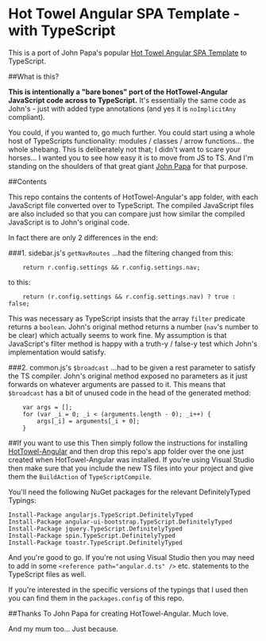 # Hot Towel Angular SPA Template - with TypeScript #

This is a port of John Papa's popular [Hot Towel Angular SPA Template](https://github.com/johnpapa/HotTowel-Angular) to TypeScript.  

##What is this?

**This is intentionally a "bare bones" port of the HotTowel-Angular JavaScript code across to TypeScript.**  It's essentially the same code as John's - just with added type annotations (and yes it is ```noImplicitAny``` compliant).

You could, if you wanted to, go much further.  You could start using a whole host of TypeScripts functionality: modules / classes / arrow functions... the whole shebang.  This is deliberately not that; I didn't want to scare your horses... I wanted you to see how easy it is to move from JS to TS.  And I'm standing on the shoulders of that great giant [John Papa](https://github.com/johnpapa) for that purpose.

##Contents

This repo contains the contents of HotTowel-Angular's app folder, with each JavaScript file converted over to TypeScript.  The compiled JavaScript files are also included so that you can compare just how similar the compiled JavaScript is to John's original code.  

In fact there are only 2 differences in the end:

###1. sidebar.js's ```getNavRoutes``` 
...had the filtering changed from this:

```
    return r.config.settings && r.config.settings.nav;
```

to this:

```
    return (r.config.settings && r.config.settings.nav) ? true : false;
```

This was necessary as TypeScript insists that the array ```filter``` predicate returns a ```boolean```.  John's original method returns a number (```nav```'s number to be clear) which actually seems to work fine. My assumption is that JavaScript's filter method is happy with a truth-y / false-y test which John's implementation would satisfy. 

###2. common.js's ```$broadcast``` 
...had to be given a rest parameter to satisfy the TS compiler.  John's original method exposed no parameters as it just forwards on whatever arguments are passed to it.  This means that ```$broadcast``` has a bit of unused code in the head of the generated method:

```
    var args = [];
    for (var _i = 0; _i < (arguments.length - 0); _i++) {
        args[_i] = arguments[_i + 0];
    }
```

##If you want to use this
Then simply follow the instructions for installing [HotTowel-Angular](https://github.com/johnpapa/HotTowel-Angular) and then drop this repo's app folder over the one just created when HotTowel-Angular was installed.  If you're using Visual Studio then make sure that you include the new TS files into your project and give them the ```BuildAction``` of ```TypeScriptCompile```.  

You'll need the following NuGet packages for the relevant DefinitelyTyped Typings:

    Install-Package angularjs.TypeScript.DefinitelyTyped
    Install-Package angular-ui-bootstrap.TypeScript.DefinitelyTyped
    Install-Package jquery.TypeScript.DefinitelyTyped
    Install-Package spin.TypeScript.DefinitelyTyped
    Install-Package toastr.TypeScript.DefinitelyTyped

And you're good to go.  If you're not using Visual Studio then you may need to add in some ```<reference path="angular.d.ts" />``` etc. statements to the TypeScript files as well.  

If you're interested in the specific versions of the typings that I used then you can find them in the ```packages.config``` of this repo.

##Thanks
To John Papa for creating HotTowel-Angular.  Much love.  

And my mum too... Just because.